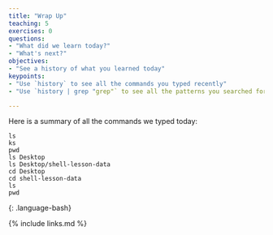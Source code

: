 ```yaml
---
title: "Wrap Up"
teaching: 5
exercises: 0
questions:
- "What did we learn today?"
- "What's next?"
objectives:
- "See a history of what you learned today"
keypoints:
- "Use `history` to see all the commands you typed recently"
- "Use `history | grep "grep"` to see all the patterns you searched for recently"

---
```


Here is a summary of all the commands we typed today:


```
ls
ks
pwd
ls Desktop
ls Desktop/shell-lesson-data
cd Desktop
cd shell-lesson-data
ls
pwd
```
{: .language-bash}


{% include links.md %}
